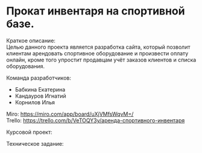 # Прокат инвентаря на спортивной базе.
Краткое описание:  
Целью данного проекта является разработка сайта, который позволит клиентам арендовать спортивное оборудование и произвести оплату онлайн, кроме того упростит продавцам учёт заказов клиентов и списка оборудования.  

Команда разработчиков:
- Бабкина Екатерина
- Кандауров Игнатий
- Корнилов Илья
 
Miro: https://miro.com/app/board/uXjVMfsWqvM=/  
Trello: https://trello.com/b/VeTOQY3y/аренда-спортивного-инвентаря

Курсовой проект:  

Техническое задание:  

